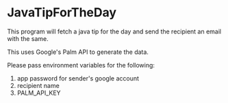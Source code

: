 # JavaTipForTheDay

This program will fetch a java tip for the day and send the recipient an email with the same.

This uses Google's Palm API to generate the data.

Please pass environment variables for the following:
1. app password for sender's google account
2. recipient name
3. PALM_API_KEY
